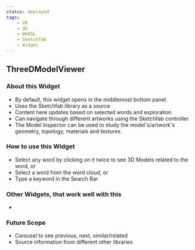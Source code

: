 ```yaml
---
status: deployed
tags:
    - VR
    - 3D
    - WebGL
    - Sketchfab
    - Widget
---
```

## ThreeDModelViewer

### About this Widget

- By default, this widget opens in the middlemost bottom panel.
- Uses the Sketchfab library as a source
- Content here updates based on selected words and exploration
- Can navigate through different artworks using the Sketchfab controller
- The Model Inspector can be used to study the model's/artwork's geometry, topology, materials and textures.

### How to use this Widget

- Select any word by clicking on it twice to see 3D Models related to the word, or
- Select a word from the word cloud, or
- Type a keyword in the Search Bar


### Other Widgets, that work well with this

- 

### Future Scope

- Carousel to see previous, next, similar/related
- Source information from different other libraries
